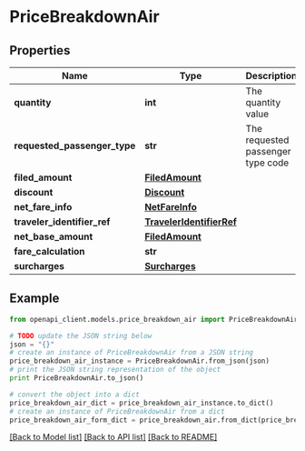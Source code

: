 # PriceBreakdownAir


## Properties
Name | Type | Description | Notes
------------ | ------------- | ------------- | -------------
**quantity** | **int** | The quantity value | [optional] 
**requested_passenger_type** | **str** | The requested passenger type code | [optional] 
**filed_amount** | [**FiledAmount**](FiledAmount.md) |  | [optional] 
**discount** | [**Discount**](Discount.md) |  | [optional] 
**net_fare_info** | [**NetFareInfo**](NetFareInfo.md) |  | [optional] 
**traveler_identifier_ref** | [**TravelerIdentifierRef**](TravelerIdentifierRef.md) |  | [optional] 
**net_base_amount** | [**FiledAmount**](FiledAmount.md) |  | [optional] 
**fare_calculation** | **str** |  | [optional] 
**surcharges** | [**Surcharges**](Surcharges.md) |  | [optional] 

## Example

```python
from openapi_client.models.price_breakdown_air import PriceBreakdownAir

# TODO update the JSON string below
json = "{}"
# create an instance of PriceBreakdownAir from a JSON string
price_breakdown_air_instance = PriceBreakdownAir.from_json(json)
# print the JSON string representation of the object
print PriceBreakdownAir.to_json()

# convert the object into a dict
price_breakdown_air_dict = price_breakdown_air_instance.to_dict()
# create an instance of PriceBreakdownAir from a dict
price_breakdown_air_form_dict = price_breakdown_air.from_dict(price_breakdown_air_dict)
```
[[Back to Model list]](../README.md#documentation-for-models) [[Back to API list]](../README.md#documentation-for-api-endpoints) [[Back to README]](../README.md)


